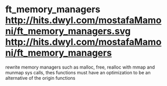 # ft_memory_managers http://hits.dwyl.com/mostafaMamoni/ft_memory_managers.svg http://hits.dwyl.com/mostafaMamoni/ft_memory_managers
rewrite memory managers such as malloc, free, realloc with mmap and munmap sys calls, thes functions must have an optimization to be an alternative of the origin functions
